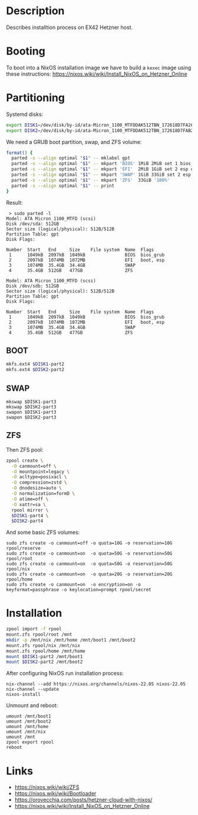 # Description

Describes installtion process on EX42 Hetzner host.

# Booting

To boot into a NixOS installation image we have to build a `kexec` image using these instructions:
https://nixos.wiki/wiki/Install_NixOS_on_Hetzner_Online

# Partitioning

Systemd disks:
```sh
export DISK1=/dev/disk/by-id/ata-Micron_1100_MTFDDAK512TBN_172618D7FA26
export DISK2=/dev/disk/by-id/ata-Micron_1100_MTFDDAK512TBN_172618D7FAB2
```
We need a GRUB boot partition, swap, and ZFS volume:
```sh
format() {
  parted -s --align optimal "$1" -- mklabel gpt
  parted -s --align optimal "$1" -- mkpart 'BIOS' 1MiB 2MiB set 1 bios_grub on
  parted -s --align optimal "$1" -- mkpart 'EFI'  2MiB 1GiB set 2 esp on
  parted -s --align optimal "$1" -- mkpart 'SWAP' 1GiB 33GiB set 2 esp on
  parted -s --align optimal "$1" -- mkpart 'ZFS'  33GiB '100%'
  parted -s --align optimal "$1" -- print
}
```
Result:
```
 > sudo parted -l
Model: ATA Micron_1100_MTFD (scsi)
Disk /dev/sda: 512GB
Sector size (logical/physical): 512B/512B
Partition Table: gpt
Disk Flags: 

Number  Start   End     Size    File system  Name  Flags
 1      1049kB  2097kB  1049kB               BIOS  bios_grub
 2      2097kB  1074MB  1072MB               EFI   boot, esp
 3      1074MB  35.4GB  34.4GB               SWAP
 4      35.4GB  512GB   477GB                ZFS

Model: ATA Micron_1100_MTFD (scsi)
Disk /dev/sdb: 512GB
Sector size (logical/physical): 512B/512B
Partition Table: gpt
Disk Flags: 

Number  Start   End     Size    File system  Name  Flags
 1      1049kB  2097kB  1049kB               BIOS  bios_grub
 2      2097kB  1074MB  1072MB               EFI   boot, esp
 3      1074MB  35.4GB  34.4GB               SWAP
 4      35.4GB  512GB   477GB                ZFS
```

## BOOT

```sh
mkfs.ext4 $DISK1-part2
mkfs.ext4 $DISK2-part2
```

## SWAP

```
mkswap $DISK1-part3
mkswap $DISK2-part3
swapon $DISK1-part3
swapon $DISK2-part3
```

## ZFS

Then ZFS pool:
```sh
zpool create \
  -O canmount=off \
  -O mountpoint=legacy \
  -O acltype=posixacl \
  -O compression=zstd \
  -O dnodesize=auto \
  -O normalization=formD \
  -O atime=off \
  -O xattr=sa \
  rpool mirror \
  $DISK1-part4 \
  $DISK2-part4
```
And some basic ZFS volumes:
```
sudo zfs create -o canmount=off -o quota=10G -o reservation=10G rpool/reserve
sudo zfs create -o canmount=on  -o quota=50G -o reservation=50G rpool/root
sudo zfs create -o canmount=on  -o quota=50G -o reservation=50G rpool/nix
sudo zfs create -o canmount=on  -o quota=20G -o reservation=20G rpool/home
sudo zfs create -o canmount=on  -o encryption=on -o keyformat=passphrase -o keylocation=prompt rpool/secret
```

# Installation

```sh
zpool import -f rpool
mount.zfs rpool/root /mnt
mkdir -p /mnt/nix /mnt/home /mnt/boot1 /mnt/boot2
mount.zfs rpool/nix /mnt/nix
mount.zfs rpool/home /mnt/home
mount $DISK1-part2 /mnt/boot1
mount $DISK2-part2 /mnt/boot2
```
After configuring NixOS run installation process:
```
nix-channel --add https://nixos.org/channels/nixos-22.05 nixos-22.05
nix-channel --update
nixos-install
```
Unmount and reboot:
```
umount /mnt/boot1
umount /mnt/boot2
umount /mnt/home
umount /mnt/nix
umount /mnt
zpool export rpool
reboot
```

# Links

* https://nixos.wiki/wiki/ZFS
* https://nixos.wiki/wiki/Bootloader
* https://orovecchia.com/posts/hetzner-cloud-with-nixos/
* https://nixos.wiki/wiki/Install_NixOS_on_Hetzner_Online
